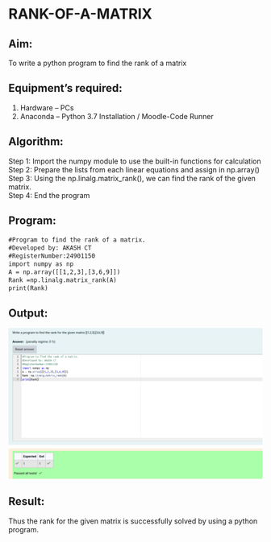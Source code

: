 # RANK-OF-A-MATRIX
## Aim:
To write a python program to find the rank of a matrix
## Equipment’s required:
1. 	Hardware – PCs
2. 	Anaconda – Python 3.7 Installation / Moodle-Code Runner
## Algorithm:
Step 1: Import the numpy module to use the built-in functions for calculation
 Step 2: Prepare the lists from each linear equations and assign in np.array()   
 Step 3: Using the np.linalg.matrix_rank(), we can find the rank of the given matrix.  
 Step 4: End the program
## Program:
```
#Program to find the rank of a matrix.
#Developed by: AKASH CT
#RegisterNumber:24901150
import numpy as np
A = np.array([[1,2,3],[3,6,9]])
Rank =np.linalg.matrix_rank(A)
print(Rank)
```
## Output:
![Output](EX2.png)
## Result:
Thus the rank for the given matrix is successfully solved by  using a python program.

